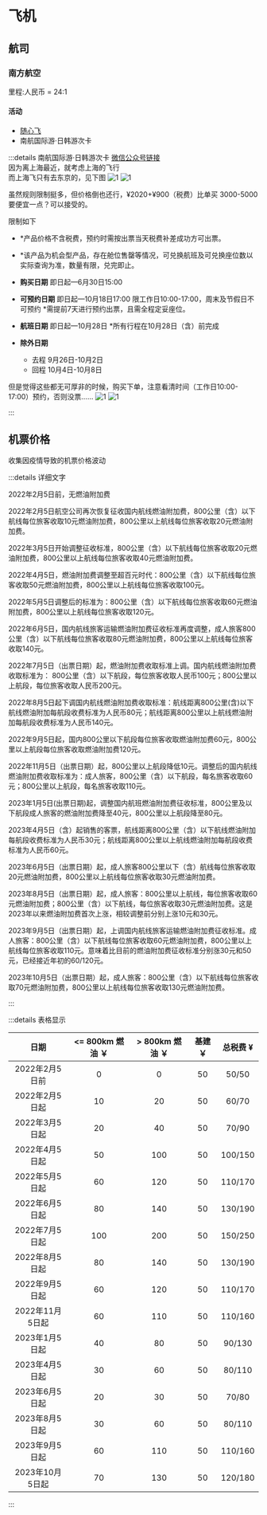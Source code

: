 
# 飞机

## 航司

### 南方航空

里程:人民币 = 24:1

#### 活动

- [随心飞](./suixinfei)
- 南航国际游·日韩游次卡

:::details 南航国际游·日韩游次卡
[微信公众号链接](https://mp.weixin.qq.com/s/aNB62aLUF0DDrjH7fopBYg)  
因为离上海最近，就考虑上海的飞行  
而上海飞只有去东京的，见下图
![1](/img/trip/cn-jp.png)
![1](/img/trip/cn-kr.png)

虽然规则限制挺多，但价格倒也还行，¥2020+¥900（税费）比单买 3000-5000 要便宜一点？可以接受的。

限制如下

- *产品价格不含税费，预约时需按出票当天税费补差成功方可出票。
- *该产品为机会型产品，存在舱位售罄等情况，可兑换航班及可兑换座位数以实际查询为准，数量有限，兑完即止。

- **购买日期** 即日起—6月30日15:00
- **可预约日期** 即日起—10月18日17:00 限工作日10:00-17:00，周末及节假日不可预约
    *需提前7天进行预约出票，且需全程定妥座位。
- **航班日期** 即日起—10月28日
    *所有行程在10月28日（含）前完成
- **除外日期**
  - 去程 9月26日-10月2日
  - 回程 10月4日-10月8日

但是觉得这些都无可厚非的时候，购买下单，注意看清时间（工作日10:00-17:00）预约，否则没票……
![1](/img/trip/bill.png)
![1](/img/trip/no-tickets.png)

:::

## 机票价格

收集因疫情导致的机票价格波动

<Airfare />

:::details 详细文字

2022年2月5日前，无燃油附加费

2022年2月5日航空公司再次恢复征收国内航线燃油附加费，800公里（含）以下航线每位旅客收取10元燃油附加费，800公里以上航线每位旅客收取20元燃油附加费。

2022年3月5日开始调整征收标准，800公里（含）以下航线每位旅客收取20元燃油附加费，800公里以上航线每位旅客收取40元燃油附加费。

2022年4月5日，燃油附加费调整至超百元时代：800公里（含）以下航线每位旅客收取50元燃油附加费，800公里以上航线每位旅客收取100元。

2022年5月5日调整后的标准为：800公里（含）以下航线每位旅客收取60元燃油附加费，800公里以上航线每位旅客收取120元。

2022年6月5日，国内航线旅客运输燃油附加费征收标准再度调整，成人旅客800公里（含）以下航线每位旅客收取80元燃油附加费，800公里以上航线每位旅客收取140元。

2022年7月5日（出票日期）起，燃油附加费收取标准上调。国内航线燃油附加费收取标准为： 800公里（含）以下航段，每位旅客收取人民币100元；800公里以上航段，每位旅客收取人民币200元。

2022年8月5日起下调国内航线燃油附加费收取标准：航线距离800公里(含)以下航线燃油附加每航段收费标准为人民币80元；航线距离800公里以上航线燃油附加每航段收费标准为人民币140元。

2022年9月5日起，国内800公里以下航段每位旅客收取燃油附加费60元，800公里以上航段每位旅客收取燃油附加费120元。

2022年11月5日（出票日期）起，800公里以上航段降低10元。调整后的国内航线燃油附加费收取标准为：成人旅客，800公里（含）以下航段，每名旅客收取60元；800公里以上航段，每名旅客收取110元。

2023年1月5日(出票日期)起，调整国内航班燃油附加费征收标准，800公里及以下航段成人旅客的燃油附加费降至40元，800公里以上航段降至80元。

2023年4月5日（含）起销售的客票，航线距离800公里（含）以下航线燃油附加每航段收费标准为人民币30元；航线距离800公里以上航线燃油附加每航段收费标准为人民币60元。

2023年6月5日（出票日期）起，成人旅客800公里以下（含）航线每位旅客收取20元燃油附加费，800公里以上航线每位旅客收取30元燃油附加费。

2023年8月5日（出票日期）起，成人旅客：800公里以上航线，每位旅客收取60元燃油附加费；800公里（含）以下航线，每位旅客收取30元燃油附加费。这是2023年以来燃油附加费首次上涨，相较调整前分别上涨10元和30元。

2023年9月5日（出票日期）起，上调国内航线旅客运输燃油附加费征收标准。成人旅客：800公里（含）以下航线每位旅客收取60元燃油附加费，800公里以上航线每位旅客收取110元。意味着比目前的燃油附加费征收标准分别涨30元和50元，已经接近年初的60/120元。

2023年10月5日（出票日期）起，成人旅客：800公里（含）以下航线每位旅客收取70元燃油附加费，800公里以上航线每位旅客收取130元燃油附加费。

:::

:::details 表格显示

|     日期     | <= 800km 燃油 ￥ | > 800km 燃油 ￥ | 基建 ￥ | 总税费 ¥|
|:----------:|:-------------:|:------------:|:----:|:----:|
| 2022年2月5日前 |       0       |      0       |  50  |50/50|
| 2022年2月5日起 |      10       |      20      |  50  |60/70|
| 2022年3月5日起 |      20       |      40      |  50  |70/90|
| 2022年4月5日起 |      50       |     100      |  50  |100/150|
| 2022年5月5日起 |      60       |     120      |  50  |110/170|
| 2022年6月5日起 |      80       |     140      |  50  |130/190|
| 2022年7月5日起 |      100      |     200      |  50  |150/250|
| 2022年8月5日起 |      80       |     140      |  50  |130/190|
| 2022年9月5日起 |      60       |     120      |  50  |110/170|
| 2022年11月5日起 |      60       |     110      |  50  |110/160|
| 2023年1月5日起 |      40       |     80      |  50  |90/130|
| 2023年4月5日起 |      30       |     60      |  50  |80/110|
| 2023年6月5日起 |      20       |     30      |  50  |70/80|
| 2023年8月5日起 |      30       |     60      |  50  |80/110|
| 2023年9月5日起 |      60       |     110      |  50  |110/160|
| 2023年10月5日起 |      70       |     130      |  50  |120/180|
:::

<script setup>
import Airfare from '../.vitepress/components/trip/Airfare.vue'
</script>
